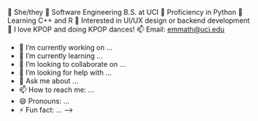 🧑 She/they
🏫 Software Engineering B.S. at UCI
📃 Proficiency in Python
🌱 Learning C++ and R
💭 Interested in UI/UX design or backend development
👯 I love KPOP and doing KPOP dances!
📫 Email: emmath@uci.edu

- 🔭 I’m currently working on ...
- 🌱 I’m currently learning ...
- 👯 I’m looking to collaborate on ...
- 🤔 I’m looking for help with ...
- 💬 Ask me about ...
- 📫 How to reach me: ...
- 😄 Pronouns: ...
- ⚡ Fun fact: ...
-->
